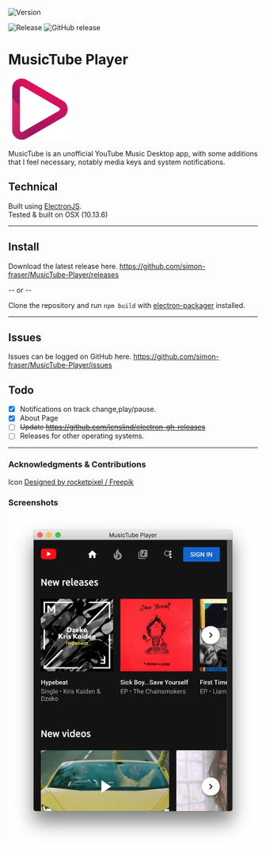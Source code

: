 ![Version](https://img.shields.io/badge/Version-1.4.0-brightgreen.svg?style=for-the-badge)

![Release](https://img.shields.io/github/release-date/simon-fraser/MusicTube-Player.svg?style=for-the-badge)
![GitHub release](https://img.shields.io/github/release/simon-fraser/MusicTube-Player/all.svg?style=for-the-badge)

# MusicTube Player
![Icon](assets/musictube-readme.png)

MusicTube is an unofficial YouTube Music Desktop app, with some additions that I feel necessary, notably media keys and system notifications.

## Technical

Built using [ElectronJS](https://electronjs.org/).<br>
Tested & built on OSX (10.13.6)

---

## Install

Download the latest release here.
https://github.com/simon-fraser/MusicTube-Player/releases

-- or --

Clone the repository and run `npm build` with [electron-packager](https://github.com/electron-userland/electron-packager) installed.

---

## Issues

Issues can be logged on GitHub here. https://github.com/simon-fraser/MusicTube-Player/issues

## Todo

- [X] Notifications on track change,play/pause.
- [X] About Page
- [ ] ~~Update <https://github.com/jenslind/electron-gh-releases>~~
- [ ] Releases for other operating systems.

---


### Acknowledgments & Contributions

Icon [Designed by rocketpixel / Freepik](http://www.freepik.com)

### Screenshots

![Opening Screenshot](assets/pics/start-screenshot.png)
